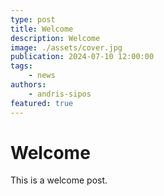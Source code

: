 ```yaml
---
type: post
title: Welcome
description: Welcome
image: ./assets/cover.jpg
publication: 2024-07-10 12:00:00
tags: 
    - news
authors: 
    - andris-sipos
featured: true
---
```


# Welcome

This is a welcome post.
